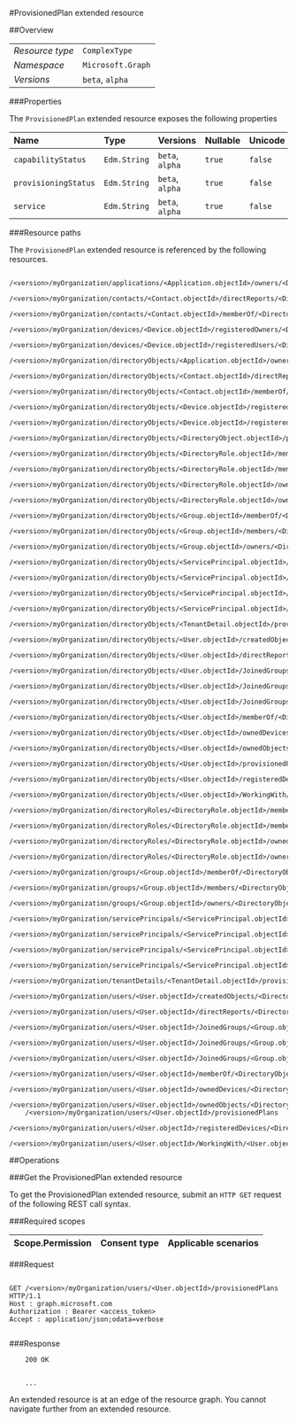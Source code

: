 #ProvisionedPlan extended resource

 



##Overview

|  |  | 
| :-- | :-- | 
| _Resource type_ | `ComplexType` | 
| _Namespace_ | `Microsoft.Graph` | 
| _Versions_ | `beta`, `alpha` | 


###Properties

The `ProvisionedPlan` extended resource exposes the following properties 

| Name | Type | Versions | Nullable | Unicode | Comments | 
| :-- | :-- | :-- | :-- | :-- | :-- | 
| `capabilityStatus` | `Edm.String` | `beta`, `alpha` | `true` | `false` |  | 
| `provisioningStatus` | `Edm.String` | `beta`, `alpha` | `true` | `false` |  | 
| `service` | `Edm.String` | `beta`, `alpha` | `true` | `false` |  | 


###Resource paths

The `ProvisionedPlan` extended resource is referenced by the following resources. 

```
	/<version>/myOrganization/applications/<Application.objectId>/owners/<DirectoryObject.objectId>/provisionedPlans
	/<version>/myOrganization/contacts/<Contact.objectId>/directReports/<DirectoryObject.objectId>/provisionedPlans
	/<version>/myOrganization/contacts/<Contact.objectId>/memberOf/<DirectoryObject.objectId>/provisionedPlans
	/<version>/myOrganization/devices/<Device.objectId>/registeredOwners/<DirectoryObject.objectId>/provisionedPlans
	/<version>/myOrganization/devices/<Device.objectId>/registeredUsers/<DirectoryObject.objectId>/provisionedPlans
	/<version>/myOrganization/directoryObjects/<Application.objectId>/owners/<DirectoryObject.objectId>/provisionedPlans
	/<version>/myOrganization/directoryObjects/<Contact.objectId>/directReports/<DirectoryObject.objectId>/provisionedPlans
	/<version>/myOrganization/directoryObjects/<Contact.objectId>/memberOf/<DirectoryObject.objectId>/provisionedPlans
	/<version>/myOrganization/directoryObjects/<Device.objectId>/registeredOwners/<DirectoryObject.objectId>/provisionedPlans
	/<version>/myOrganization/directoryObjects/<Device.objectId>/registeredUsers/<DirectoryObject.objectId>/provisionedPlans
	/<version>/myOrganization/directoryObjects/<DirectoryObject.objectId>/provisionedPlans
	/<version>/myOrganization/directoryObjects/<DirectoryRole.objectId>/memberOf/<DirectoryObject.objectId>/provisionedPlans
	/<version>/myOrganization/directoryObjects/<DirectoryRole.objectId>/members/<DirectoryObject.objectId>/provisionedPlans
	/<version>/myOrganization/directoryObjects/<DirectoryRole.objectId>/ownedObjects/<DirectoryObject.objectId>/provisionedPlans
	/<version>/myOrganization/directoryObjects/<DirectoryRole.objectId>/owners/<DirectoryObject.objectId>/provisionedPlans
	/<version>/myOrganization/directoryObjects/<Group.objectId>/memberOf/<DirectoryObject.objectId>/provisionedPlans
	/<version>/myOrganization/directoryObjects/<Group.objectId>/members/<DirectoryObject.objectId>/provisionedPlans
	/<version>/myOrganization/directoryObjects/<Group.objectId>/owners/<DirectoryObject.objectId>/provisionedPlans
	/<version>/myOrganization/directoryObjects/<ServicePrincipal.objectId>/createdObjects/<DirectoryObject.objectId>/provisionedPlans
	/<version>/myOrganization/directoryObjects/<ServicePrincipal.objectId>/memberOf/<DirectoryObject.objectId>/provisionedPlans
	/<version>/myOrganization/directoryObjects/<ServicePrincipal.objectId>/ownedObjects/<DirectoryObject.objectId>/provisionedPlans
	/<version>/myOrganization/directoryObjects/<ServicePrincipal.objectId>/owners/<DirectoryObject.objectId>/provisionedPlans
	/<version>/myOrganization/directoryObjects/<TenantDetail.objectId>/provisionedPlans
	/<version>/myOrganization/directoryObjects/<User.objectId>/createdObjects/<DirectoryObject.objectId>/provisionedPlans
	/<version>/myOrganization/directoryObjects/<User.objectId>/directReports/<DirectoryObject.objectId>/provisionedPlans
	/<version>/myOrganization/directoryObjects/<User.objectId>/JoinedGroups/<Group.objectId>/memberOf/<DirectoryObject.objectId>/provisionedPlans
	/<version>/myOrganization/directoryObjects/<User.objectId>/JoinedGroups/<Group.objectId>/members/<DirectoryObject.objectId>/provisionedPlans
	/<version>/myOrganization/directoryObjects/<User.objectId>/JoinedGroups/<Group.objectId>/owners/<DirectoryObject.objectId>/provisionedPlans
	/<version>/myOrganization/directoryObjects/<User.objectId>/memberOf/<DirectoryObject.objectId>/provisionedPlans
	/<version>/myOrganization/directoryObjects/<User.objectId>/ownedDevices/<DirectoryObject.objectId>/provisionedPlans
	/<version>/myOrganization/directoryObjects/<User.objectId>/ownedObjects/<DirectoryObject.objectId>/provisionedPlans
	/<version>/myOrganization/directoryObjects/<User.objectId>/provisionedPlans
	/<version>/myOrganization/directoryObjects/<User.objectId>/registeredDevices/<DirectoryObject.objectId>/provisionedPlans
	/<version>/myOrganization/directoryObjects/<User.objectId>/WorkingWith/<User.objectId>/provisionedPlans
	/<version>/myOrganization/directoryRoles/<DirectoryRole.objectId>/memberOf/<DirectoryObject.objectId>/provisionedPlans
	/<version>/myOrganization/directoryRoles/<DirectoryRole.objectId>/members/<DirectoryObject.objectId>/provisionedPlans
	/<version>/myOrganization/directoryRoles/<DirectoryRole.objectId>/ownedObjects/<DirectoryObject.objectId>/provisionedPlans
	/<version>/myOrganization/directoryRoles/<DirectoryRole.objectId>/owners/<DirectoryObject.objectId>/provisionedPlans
	/<version>/myOrganization/groups/<Group.objectId>/memberOf/<DirectoryObject.objectId>/provisionedPlans
	/<version>/myOrganization/groups/<Group.objectId>/members/<DirectoryObject.objectId>/provisionedPlans
	/<version>/myOrganization/groups/<Group.objectId>/owners/<DirectoryObject.objectId>/provisionedPlans
	/<version>/myOrganization/servicePrincipals/<ServicePrincipal.objectId>/createdObjects/<DirectoryObject.objectId>/provisionedPlans
	/<version>/myOrganization/servicePrincipals/<ServicePrincipal.objectId>/memberOf/<DirectoryObject.objectId>/provisionedPlans
	/<version>/myOrganization/servicePrincipals/<ServicePrincipal.objectId>/ownedObjects/<DirectoryObject.objectId>/provisionedPlans
	/<version>/myOrganization/servicePrincipals/<ServicePrincipal.objectId>/owners/<DirectoryObject.objectId>/provisionedPlans
	/<version>/myOrganization/tenantDetails/<TenantDetail.objectId>/provisionedPlans
	/<version>/myOrganization/users/<User.objectId>/createdObjects/<DirectoryObject.objectId>/provisionedPlans
	/<version>/myOrganization/users/<User.objectId>/directReports/<DirectoryObject.objectId>/provisionedPlans
	/<version>/myOrganization/users/<User.objectId>/JoinedGroups/<Group.objectId>/memberOf/<DirectoryObject.objectId>/provisionedPlans
	/<version>/myOrganization/users/<User.objectId>/JoinedGroups/<Group.objectId>/members/<DirectoryObject.objectId>/provisionedPlans
	/<version>/myOrganization/users/<User.objectId>/JoinedGroups/<Group.objectId>/owners/<DirectoryObject.objectId>/provisionedPlans
	/<version>/myOrganization/users/<User.objectId>/memberOf/<DirectoryObject.objectId>/provisionedPlans
	/<version>/myOrganization/users/<User.objectId>/ownedDevices/<DirectoryObject.objectId>/provisionedPlans
	/<version>/myOrganization/users/<User.objectId>/ownedObjects/<DirectoryObject.objectId>/provisionedPlans
	/<version>/myOrganization/users/<User.objectId>/provisionedPlans
	/<version>/myOrganization/users/<User.objectId>/registeredDevices/<DirectoryObject.objectId>/provisionedPlans
	/<version>/myOrganization/users/<User.objectId>/WorkingWith/<User.objectId>/provisionedPlans
```



##Operations

###Get the ProvisionedPlan extended resource

To get the ProvisionedPlan extended resource, submit an `HTTP GET` request of the following REST call syntax. 

###Required scopes

| Scope.Permission | Consent type | Applicable scenarios | 
| :-- | :-- | :-- | 
###Request

```
	
GET /<version>/myOrganization/users/<User.objectId>/provisionedPlans HTTP/1.1
Host : graph.microsoft.com
Authorization : Bearer <access_token>
Accept : application/json;odata=verbose


```

###Response

```
	200 OK


	...
```

An extended resource is at an edge of the resource graph. You cannot navigate further from an extended resource. 



<!-- {
"type": "#page.annotation",
"tocPath": "ComplexType/ProvisionedPlan",
"section": "documentation"
} -->